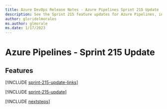 ```yaml
---
title: Azure DevOps Release Notes - Azure Pipelines Sprint 215 Update
description: See the Sprint 215 feature updates for Azure Pipelines, including next steps.
author: gloridelmorales
ms.author: glmorale
ms.date: 1/17/2023
---
```


# Azure Pipelines - Sprint 215 Update

## Features

[!INCLUDE [sprint-215-update-links](../includes/pipelines/sprint-215-update-links.md)]

[!INCLUDE [sprint-215-update](../includes/pipelines/sprint-215-update.md)]

[!INCLUDE [nextsteps](../includes/nextsteps.md)]